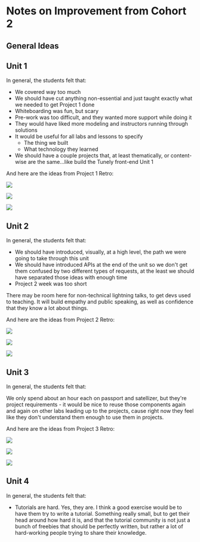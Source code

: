# Notes on Improvement from Cohort 2

## General Ideas

## Unit 1

In general, the students felt that:

- We covered way too much
- We should have cut anything non-essential and just taught exactly what we needed to get Project 1 done
- Whiteboarding was fun, but scary
- Pre-work was too difficult, and they wanted more support while doing it
- They would have liked more modeling and instructors running through solutions
- It would be useful for all labs and lessons to specify
  - The thing we built
  - What technology they learned
- We should have a couple projects that, at least thematically, or content-wise are the same...like build the Tunely front-end Unit 1

And here are the ideas from Project 1 Retro:

![](proj1_1.jpg)

![](proj1_2.jpg)

![](proj1_3.jpg)

## Unit 2

In general, the students felt that:

- We should have introduced, visually, at a high level, the path we were going to take through this unit
- We should have introduced APIs at the end of the unit so we don't get them confused by two different types of requests, at the least we should have separated those ideas with enough time
- Project 2 week was too short

There may be room here for non-technical lightning talks, to get devs used to teaching.  It will build empathy and public speaking, as well as confidence that they know a lot about things.

And here are the ideas from Project 2 Retro:

![](proj2_1.jpg)

![](proj2_2.jpg)

![](proj2_3.jpg)

## Unit 3

In general, the students felt that:

We only spend about an hour each on passport and satellizer, but they're project requirements - it would be nice to reuse those components again and again on other labs leading up to the projects, cause right now they feel like they don't understand them enough to use them in projects.

And here are the ideas from Project 3 Retro:

![](proj3_1.jpg)

![](proj3_2.jpg)

![](proj3_3.jpg)

## Unit 4

In general, the students felt that:

- Tutorials are hard.  Yes, they are.  I think a good exercise would be to have them try to write a tutorial.  Something really small, but to get their head around how hard it is, and that the tutorial community is not just a bunch of freebies that should be perfectly written, but rather a lot of hard-working people trying to share their knowledge.
